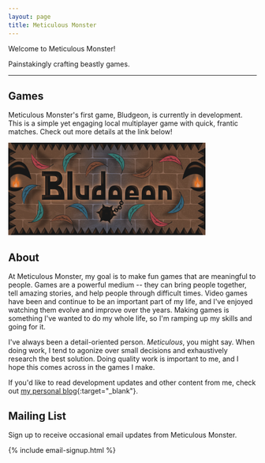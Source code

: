 ```yaml
---
layout: page
title: Meticulous Monster
---
```


<p class="welcome">Welcome to Meticulous Monster!</p>

<p class="tagline">Painstakingly crafting beastly games.</p>

<hr/>

## Games

Meticulous Monster's first game, Bludgeon, is currently in development. This is a simple yet engaging local multiplayer game with quick, frantic matches. Check out more details at the link below!

[![Bludgeon](/images/bludgeon/bludgeon-logo.png)](/bludgeon)

## About

At Meticulous Monster, my goal is to make fun games that are meaningful to people. Games are a powerful medium -- they can bring people together, tell amazing stories, and help people through difficult times. Video games have been and continue to be an important part of my life, and I've enjoyed watching them evolve and improve over the years. Making games is something I've wanted to do my whole life, so I'm ramping up my skills and going for it.

I've always been a detail-oriented person. *Meticulous*, you might say. When doing work, I tend to agonize over small decisions and exhaustively research the best solution. Doing quality work is important to me, and I hope this comes across in the games I make.

If you'd like to read development updates and other content from me, check out [my personal blog](https://colececil.dev/){:target="_blank"}.

## Mailing List

Sign up to receive occasional email updates from Meticulous Monster.

{% include email-signup.html %}
